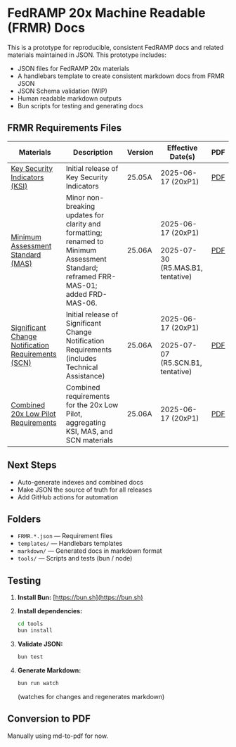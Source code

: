 # FedRAMP 20x Machine Readable (FRMR) Docs

This is a prototype for reproducible, consistent FedRAMP docs and related
materials maintained in JSON. This prototype includes:

- JSON files for FedRAMP 20x materials 
- A handlebars template to create consistent markdown docs from FRMR JSON
- JSON Schema validation (WIP)
- Human readable markdown outputs 
- Bun scripts for testing and generating docs

## FRMR Requirements Files

| Materials                                                                                                     | Description                                                                                                                           | Version | Effective Date(s)                                            | PDF                                                                                  |
| ------------------------------------------------------------------------------------------------------------- | ------------------------------------------------------------------------------------------------------------------------------------- | ------- | ------------------------------------------------------------ | ------------------------------------------------------------------------------------ |
| [Key Security Indicators (KSI)](./markdown/FRMR.KSI.key-security-indicators.md)                               | Initial release of Key Security Indicators                                                                                            | 25.05A  | 2025-06-17 (20xP1)                                           | [PDF](./pdf/FRMR.KSI.key-security-indicators.pdf)                                    |
| [Minimum Assessment Standard (MAS)](./markdown/FRMR.MAS.minimum-assessment-standard.md)                       | Minor non-breaking updates for clarity and formatting; renamed to Minimum Assessment Standard; reframed FRR-MAS-01; added FRD-MAS-06. | 25.06A  | 2025-06-17 (20xP1)<br><br> 2025-07-30 (R5.MAS.B1, tentative) | [PDF](./pdf/FRMR.MAS.minimum-assessment-standard.pdf)                                |
| [Significant Change Notification Requirements (SCN)](./markdown/FRMR.SCN.significant-change-notifications.md) | Initial release of Significant Change Notification Requirements (includes Technical Assistance)                                       | 25.06A  | 2025-06-17 (20xP1)<br><br> 2025-07-07 (R5.SCN.B1, tentative) | [PDF](./pdf/FRMR.SCN.significant-change-notifications.pdf)                           |
| [Combined 20x Low Pilot Requirements](./markdown/FRMR.LOW.20x-low-pilot.md)                                 | Combined requirements for the 20x Low Pilot, aggregating KSI, MAS, and SCN materials                                                 | 25.06A  | 2025-06-17 (20xP1)                                            | [PDF](./pdf/FRMR.LOW.20x-low-pilot.pdf)                                              |

## Next Steps

- Auto-generate indexes and combined docs
- Make JSON the source of truth for all releases
- Add GitHub actions for automation

## Folders

- `FRMR.*.json` — Requirement files
- `templates/` — Handlebars templates
- `markdown/` — Generated docs in markdown format
- `tools/` — Scripts and tests (bun / node)

## Testing

1. **Install Bun:** [https://bun.sh](https://bun.sh)

2. **Install dependencies:**

   ```sh
   cd tools
   bun install
   ```

3. **Validate JSON:**

   ```sh
   bun test
   ```

4. **Generate Markdown:**
   ```sh
   bun run watch
   ```
   (watches for changes and regenerates markdown)

## Conversion to PDF

Manually using md-to-pdf for now.